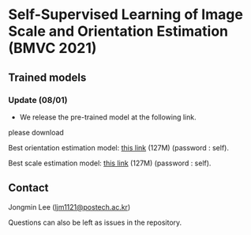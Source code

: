 # Self-Supervised Learning of Image Scale and Orientation Estimation (BMVC 2021)




## Trained models

### Update (08/01)

- We release the pre-trained model at the following link. 

please download 

Best orientation estimation model: [this link](https://postechackr-my.sharepoint.com/:u:/g/personal/ljm1121_postech_ac_kr/EUUkQkdDwPRKqrpRBy8nl7kBAOeSmtZmG9T3otZzJvyRHw?e=iuMpyY) (127M) (password : self). 

Best scale estimation model: [this link](https://postechackr-my.sharepoint.com/:u:/g/personal/ljm1121_postech_ac_kr/EWeGC1pi8ElClEcqEf6HuwIB2EVCxiJ66vd84QxBvwAeDA?e=WRV5Fo) (127M) (password : self). 



## Contact

Jongmin Lee (ljm1121@postech.ac.kr)

Questions can also be left as issues in the repository. 

